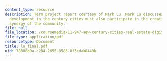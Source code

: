 ```yaml
---
content_type: resource
description: Term project report courtesy of Mark Lu. Mark Lu discusses on how residential
  development in the century cities must also participate in the creative energy and
  synergy of the community.
file: null
file_location: /coursemedia/11-947-new-century-cities-real-estate-digital-technology-and-design-fall-2004/78888b9ac284265585850f3cdab8449b_lu_final.pdf
file_type: application/pdf
resourcetype: Document
title: lu_final.pdf
uid: 78888b9a-c284-2655-8585-0f3cdab8449b
---
```

